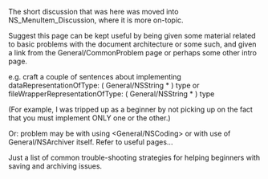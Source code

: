 The short discussion that was here was moved into NS_MenuItem_Discussion, where it is more on-topic.

Suggest this page can be kept useful by being given some material related to basic problems with the document architecture or some such, and given a link from the General/CommonProblem page or perhaps some other intro page.

e.g. craft a couple of sentences about implementing     dataRepresentationOfType: ( General/NSString * ) type
or     fileWrapperRepresentationOfType:  ( General/NSString * ) type

(For example, I was tripped up as a beginner by not picking up on the fact that you must implement ONLY one or the other.)

Or: problem may be with using <General/NSCoding> or with use of General/NSArchiver itself. Refer to useful pages...

Just a list of common trouble-shooting strategies for helping beginners with saving and archiving issues.